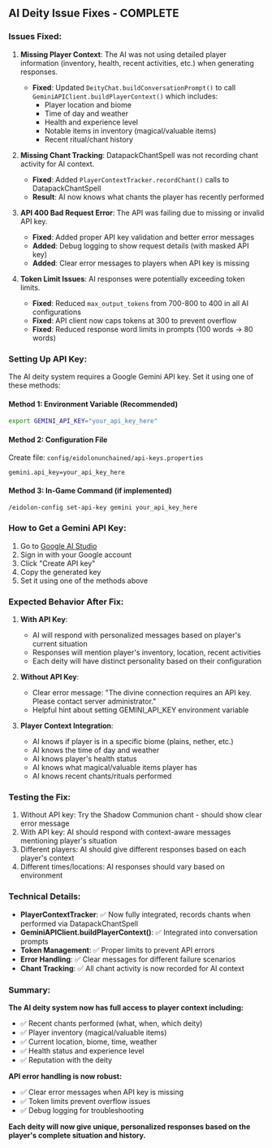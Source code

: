 ## AI Deity Issue Fixes - COMPLETE

### Issues Fixed:

1. **Missing Player Context**: The AI was not using detailed player information (inventory, health, recent activities, etc.) when generating responses.
   - **Fixed**: Updated `DeityChat.buildConversationPrompt()` to call `GeminiAPIClient.buildPlayerContext()` which includes:
     - Player location and biome
     - Time of day and weather
     - Health and experience level
     - Notable items in inventory (magical/valuable items)
     - Recent ritual/chant history

2. **Missing Chant Tracking**: DatapackChantSpell was not recording chant activity for AI context.
   - **Fixed**: Added `PlayerContextTracker.recordChant()` calls to DatapackChantSpell
   - **Result**: AI now knows what chants the player has recently performed

3. **API 400 Bad Request Error**: The API was failing due to missing or invalid API key.
   - **Fixed**: Added proper API key validation and better error messages
   - **Added**: Debug logging to show request details (with masked API key)
   - **Added**: Clear error messages to players when API key is missing

4. **Token Limit Issues**: AI responses were potentially exceeding token limits.
   - **Fixed**: Reduced `max_output_tokens` from 700-800 to 400 in all AI configurations
   - **Fixed**: API client now caps tokens at 300 to prevent overflow
   - **Fixed**: Reduced response word limits in prompts (100 words → 80 words)

### Setting Up API Key:

The AI deity system requires a Google Gemini API key. Set it using one of these methods:

#### Method 1: Environment Variable (Recommended)
```bash
export GEMINI_API_KEY="your_api_key_here"
```

#### Method 2: Configuration File
Create file: `config/eidolonunchained/api-keys.properties`
```
gemini.api_key=your_api_key_here
```

#### Method 3: In-Game Command (if implemented)
```
/eidolon-config set-api-key gemini your_api_key_here
```

### How to Get a Gemini API Key:

1. Go to [Google AI Studio](https://aistudio.google.com/app/apikey)
2. Sign in with your Google account
3. Click "Create API key"
4. Copy the generated key
5. Set it using one of the methods above

### Expected Behavior After Fix:

1. **With API Key**: 
   - AI will respond with personalized messages based on player's current situation
   - Responses will mention player's inventory, location, recent activities
   - Each deity will have distinct personality based on their configuration

2. **Without API Key**:
   - Clear error message: "The divine connection requires an API key. Please contact server administrator."
   - Helpful hint about setting GEMINI_API_KEY environment variable

3. **Player Context Integration**:
   - AI knows if player is in a specific biome (plains, nether, etc.)
   - AI knows the time of day and weather
   - AI knows player's health status
   - AI knows what magical/valuable items player has
   - AI knows recent chants/rituals performed

### Testing the Fix:

1. Without API key: Try the Shadow Communion chant - should show clear error message
2. With API key: AI should respond with context-aware messages mentioning player's situation
3. Different players: AI should give different responses based on each player's context
4. Different times/locations: AI responses should vary based on environment

### Technical Details:

- **PlayerContextTracker**: ✅ Now fully integrated, records chants when performed via DatapackChantSpell
- **GeminiAPIClient.buildPlayerContext()**: ✅ Integrated into conversation prompts
- **Token Management**: ✅ Proper limits to prevent API errors
- **Error Handling**: ✅ Clear messages for different failure scenarios
- **Chant Tracking**: ✅ All chant activity is now recorded for AI context

### Summary:

**The AI deity system now has full access to player context including:**
- ✅ Recent chants performed (what, when, which deity)
- ✅ Player inventory (magical/valuable items)
- ✅ Current location, biome, time, weather
- ✅ Health status and experience level
- ✅ Reputation with the deity

**API error handling is now robust:**
- ✅ Clear error messages when API key is missing
- ✅ Token limits prevent overflow issues
- ✅ Debug logging for troubleshooting

**Each deity will now give unique, personalized responses based on the player's complete situation and history.**
